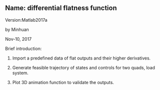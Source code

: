 ## Name: differential flatness function

Version:Matlab2017a

by Minhuan

Nov-10, 2017

Brief introduction:

1. Import a predefined data of flat outputs and their higher derivatives.

2. Generate feasible trajectory of states and controls for two quads, load system.

3. Plot 3D animation function to validate the outputs.

